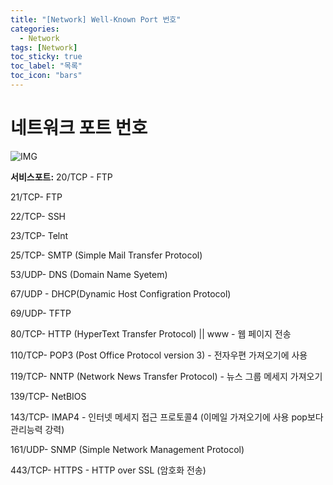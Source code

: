 ```yaml
---
title: "[Network] Well-Known Port 번호"
categories:
  - Network
tags: [Network]
toc_sticky: true
toc_label: "목록"
toc_icon: "bars"
---
```



# 네트워크 포트 번호

![IMG](https://blog.kakaocdn.net/dn/unK9A/btqA0Oq1hyj/HG7L76el8yz8yAXvlQGSrk/img.png)

**서비스포트:**
20/TCP - FTP

21/TCP- FTP

22/TCP- SSH

23/TCP- Telnt

25/TCP- SMTP (Simple Mail Transfer Protocol)

53/UDP- DNS (Domain Name Syetem)

67/UDP - DHCP(Dynamic Host Configration Protocol)

69/UDP- TFTP

80/TCP- HTTP (HyperText Transfer Protocol) || www - 웹 페이지 전송

110/TCP- POP3 (Post Office Protocol version 3) - 전자우편 가져오기에 사용

119/TCP- NNTP (Network News Transfer Protocol) - 뉴스 그룹 메세지 가져오기

139/TCP- NetBIOS 

143/TCP- IMAP4 - 인터넷 메세지 접근 프로토콜4 (이메일 가져오기에 사용 pop보다 관리능력 강력) 

161/UDP- SNMP (Simple Network Management Protocol)

443/TCP- HTTPS - HTTP over SSL (암호화 전송)